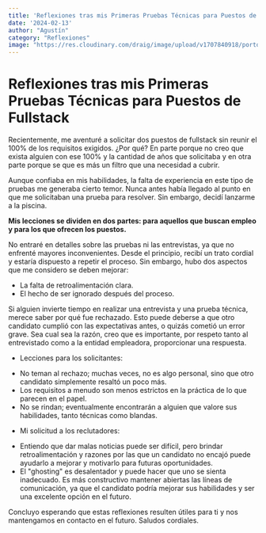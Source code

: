 ```yaml
---
title: 'Reflexiones tras mis Primeras Pruebas Técnicas para Puestos de Fullstack'
date: '2024-02-13'
author: "Agustín"
category: "Reflexiones"
image: "https://res.cloudinary.com/draig/image/upload/v1707840918/portolio-personal/blog/fj5lgzgto03l0tplcfya.jpg"
---
```


# Reflexiones tras mis Primeras Pruebas Técnicas para Puestos de Fullstack
Recientemente, me aventuré a solicitar dos puestos de fullstack sin reunir el 100% de los requisitos exigidos. ¿Por qué? En parte porque no creo que exista alguien con ese 100% y la cantidad de años que solicitaba y en otra parte porque se que es más un filtro que una necesidad a cubrir.

Aunque confiaba en mis habilidades, la falta de experiencia en este tipo de pruebas me generaba cierto temor. Nunca antes había llegado al punto en que me solicitaban una prueba para resolver. 
Sin embargo, decidí lanzarme a la piscina. 

**Mis lecciones se dividen en dos partes: para aquellos que buscan empleo y para los que ofrecen los puestos.**

No entraré en detalles sobre las pruebas ni las entrevistas, ya que no enfrenté mayores inconvenientes. Desde el principio, recibí un trato cordial y estaría dispuesto a repetir el proceso. Sin embargo, hubo dos aspectos que me considero se deben mejorar:

- La falta de retroalimentación clara.
- El hecho de ser ignorado después del proceso.

Si alguien invierte tiempo en realizar una entrevista y una prueba técnica, merece saber por qué fue rechazado. Esto puede deberse a que otro candidato cumplió con las expectativas antes, o quizás cometió un error grave. Sea cual sea la razón, creo que es importante, por respeto tanto al entrevistado como a la entidad empleadora, proporcionar una respuesta.

+ Lecciones para los solicitantes:

* No teman al rechazo; muchas veces, no es algo personal, sino que otro candidato simplemente resaltó un poco más.
* Los requisitos a menudo son menos estrictos en la práctica de lo que parecen en el papel.
* No se rindan; eventualmente encontrarán a alguien que valore sus habilidades, tanto técnicas como blandas.

+ Mi solicitud a los reclutadores:

* Entiendo que dar malas noticias puede ser difícil, pero brindar retroalimentación y razones por las que un candidato no encajó puede ayudarlo a mejorar y motivarlo para futuras oportunidades.
* El "ghosting" es desalentador y puede hacer que uno se sienta inadecuado. Es más constructivo mantener abiertas las líneas de comunicación, ya que el candidato podría mejorar sus habilidades y ser una excelente opción en el futuro.

Concluyo esperando que estas reflexiones resulten útiles para ti y nos mantengamos en contacto en el futuro.
Saludos cordiales.